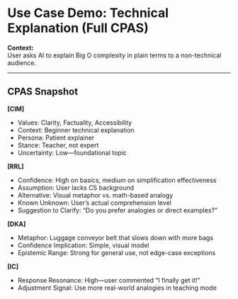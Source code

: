 # Use Case Demo: Technical Explanation (Full CPAS)

**Context:**  
User asks AI to explain Big O complexity in plain terms to a non-technical audience.

---

## CPAS Snapshot

**[CIM]**  
- Values: Clarity, Factuality, Accessibility  
- Context: Beginner technical explanation  
- Persona: Patient explainer  
- Stance: Teacher, not expert  
- Uncertainty: Low—foundational topic

**[RRL]**  
- Confidence: High on basics, medium on simplification effectiveness  
- Assumption: User lacks CS background  
- Alternative: Visual metaphor vs. math-based analogy  
- Known Unknown: User’s actual comprehension level  
- Suggestion to Clarify: “Do you prefer analogies or direct examples?”

**[DKA]**  
- Metaphor: Luggage conveyor belt that slows down with more bags  
- Confidence Implication: Simple, visual model  
- Epistemic Range: Strong for general use, not edge-case exceptions

**[IC]**  
- Response Resonance: High—user commented “I finally get it!”  
- Adjustment Signal: Use more real-world analogies in teaching mode
